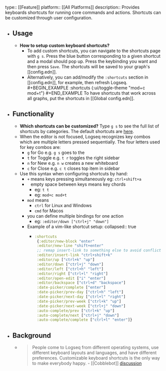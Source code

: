 type:: [[Feature]]
platform:: [[All Platforms]]
description:: Provides keyboards shortcuts for running core commands and actions. Shortcuts can be customized through user configuration.

- ## Usage
	- **How to setup custom keyboard shortcuts?**
		- To add custom shortcuts, you can navigate to the shortcuts page with `g s`. Press the blue button corresponding to a given shortcut and a modal should pop up. Press the keybinding you want and then press `Save`. The shortcuts will be saved to your graph's [[config.edn]].
		- Alternatively, you can add/modify the `:shortcuts` section in [[config.edn]], for example, then refresh Logseq.
		  #+BEGIN_EXAMPLE
		  :shortcuts {:ui/toggle-theme "mod+c mod+t"}
		  #+END_EXAMPLE
		  To have shortcuts that work across all graphs, put the shortcuts in [[Global config.edn]].
- ## Functionality
	- **Which shortcuts can be customized?**
	  Type `g s` to see the full list of shortcuts by categories. The default shortcuts are [here](https://github.com/logseq/logseq/blob/master/src/main/frontend/modules/shortcut/config.cljs).
	- When the editor is not focused, Logseq recognizes key combos which are multiple letters pressed sequentially. The four letters used for key combos are:
		- `g` for Go e.g. `g s` goes to the
		- `t` for Toggle e.g. `t r` toggles the right sidebar
		- `n` for New e.g. `n w` creates a new whiteboard
		- `c` for Close e.g. `c t` closes top item in sidebar
	- Use this syntax when configuring shortcuts by hand:
		- `+` means keys pressing simultaneously eg: `ctrl+shift+a`
		- ` ` empty space between keys means key chords
			- eg: `t t`
			- eg: `mod+c mod+t`
		- `mod` means
			- `ctrl` for Linux and Windows
			- `cmd` for Macos
		- you can define multiple bindings for one action
			- eg: `:editor/down ["ctrl+j" "down"]`
		- Example of a vim-like shortcut setup:
		  collapsed:: true
			- ``` clojure
			  :shortcuts
			   {:editor/new-block "enter"
			   :editor/new-line "shift+enter"
			   ;; remap insert-link to something else to avoid conflicts
			   :editor/insert-link "ctrl+shift+k"
			   :editor/up ["ctrl+k" "up"]
			   :editor/down ["ctrl+j" "down"]
			   :editor/left ["ctrl+h" "left"]
			   :editor/right ["ctrl+l" "right"]
			   :editor/open-edit ["i" "enter"]
			   :editor/backspace ["ctrl+d" "backspace"] 
			   :date-picker/complete ["enter"]
			   :date-picker/prev-day ["ctrl+h" "left"]
			   :date-picker/next-day ["ctrl+l" "right"]
			   :date-picker/prev-week ["ctrl+k" "up"]
			   :date-picker/next-week ["ctrl+j" "down"] 
			   :auto-complete/prev ["ctrl+k" "up"]
			   :auto-complete/next ["ctrl+j" "down"]
			   :auto-complete/complete ["ctrl+l" "enter"]}
			  ```
- ## Background
	- > People come to Logseq from different operating systems, use different keyboard layouts and languages, and have different preferences. Customizable keyboard shortcuts is the only way to make everybody happy. - [[Cobblebot]] [discussion](https://discuss.logseq.com/t/customizable-keyboard-shortcuts/146)